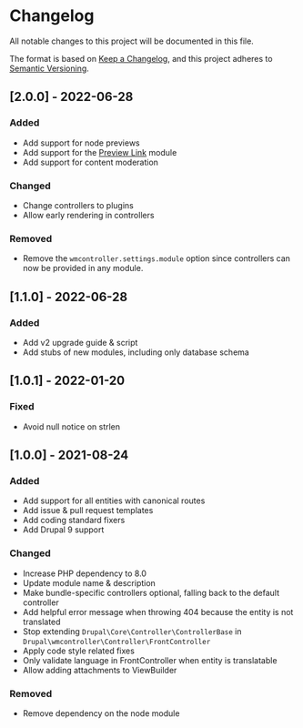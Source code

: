 # Changelog
All notable changes to this project will be documented in this file.

The format is based on [Keep a Changelog](https://keepachangelog.com/en/1.0.0/),
and this project adheres to [Semantic Versioning](https://semver.org/spec/v2.0.0.html).

## [2.0.0] - 2022-06-28
### Added
- Add support for node previews
- Add support for the [Preview Link](https://www.drupal.org/project/preview_link) module
- Add support for content moderation

### Changed
- Change controllers to plugins
- Allow early rendering in controllers

### Removed
- Remove the `wmcontroller.settings.module` option since controllers can now be provided in any module.

## [1.1.0] - 2022-06-28
### Added
- Add v2 upgrade guide & script
- Add stubs of new modules, including only database schema

## [1.0.1] - 2022-01-20
### Fixed
- Avoid null notice on strlen

## [1.0.0] - 2021-08-24
### Added
- Add support for all entities with canonical routes
- Add issue & pull request templates
- Add coding standard fixers
- Add Drupal 9 support

### Changed
- Increase PHP dependency to 8.0
- Update module name & description
- Make bundle-specific controllers optional, falling back to the default 
 controller
- Add helpful error message when throwing 404 because the entity is not 
 translated
- Stop extending `Drupal\Core\Controller\ControllerBase` in 
 `Drupal\wmcontroller\Controller\FrontController`
- Apply code style related fixes
- Only validate language in FrontController when entity is translatable
- Allow adding attachments to ViewBuilder

### Removed
- Remove dependency on the node module
